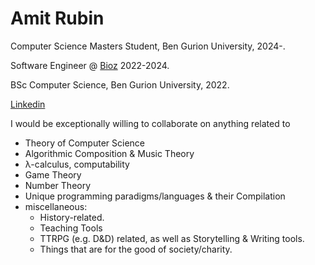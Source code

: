 # Amit Rubin
Computer Science Masters Student, Ben Gurion University, 2024-. 

Software Engineer @ [Bioz](https://www.bioz.com/) 2022-2024.  

BSc Computer Science, Ben Gurion University, 2022. 

[Linkedin](https://www.linkedin.com/in/amit-rubin-767a78217/)

I would be exceptionally willing to collaborate on anything related to
- Theory of Computer Science
- Algorithmic Composition & Music Theory
- λ-calculus, computability
- Game Theory
- Number Theory
- Unique programming paradigms/languages & their Compilation
- miscellaneous:
  - History-related.
  - Teaching Tools
  - TTRPG (e.g. D&D) related, as well as Storytelling & Writing tools.
  - Things that are for the good of society/charity.

